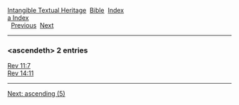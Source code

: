 [Intangible Textual Heritage](../../index)  [Bible](../index) 
[Index](index)   
[a Index](_a_)  
  [Previous](c00761)  [Next](c00763) 

------------------------------------------------------------------------

### &lt;ascendeth&gt; 2 entries

[Rev 11:7](../kjv/rev011.htm#007)  
[Rev 14:11](../kjv/rev014.htm#011)  

------------------------------------------------------------------------

[Next: ascending (5)](c00763)
